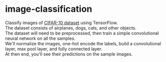 # image-classification
Classify images of [CIFAR-10 dataset](https://www.cs.toronto.edu/~kriz/cifar.html) using TensorFlow.<br />
The dataset consists of airplanes, dogs, cats, and other objects.<br />
The dataset will need to be preprocessed, then train a  simple convolutional neural network on all the samples.<br /> 
We'll normalize the images, one-hot encode the labels, build a convolutional layer, max pool layer, and fully connected layer.<br />
At then end, you'll see their predictions on the sample images.
